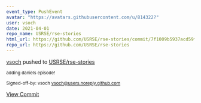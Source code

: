 ```yaml
---
event_type: PushEvent
avatar: "https://avatars.githubusercontent.com/u/814322?"
user: vsoch
date: 2021-04-01
repo_name: USRSE/rse-stories
html_url: https://github.com/USRSE/rse-stories/commit/7f1009b5937acd59f70f6e1d6928ab638ccf440e
repo_url: https://github.com/USRSE/rse-stories
---
```


<a href='https://github.com/vsoch' target='_blank'>vsoch</a> pushed to <a href='https://github.com/USRSE/rse-stories' target='_blank'>USRSE/rse-stories</a>

<small>adding daniels episode!

Signed-off-by: vsoch <vsoch@users.noreply.github.com></small>

<a href='https://github.com/USRSE/rse-stories/commit/7f1009b5937acd59f70f6e1d6928ab638ccf440e' target='_blank'>View Commit</a>